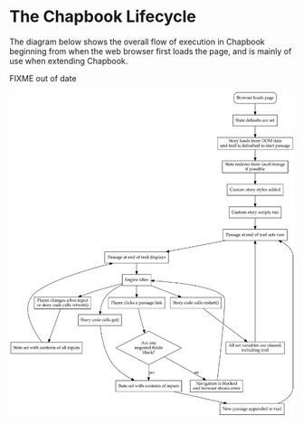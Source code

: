 # The Chapbook Lifecycle

The diagram below shows the overall flow of execution in Chapbook beginning from when the web browser first loads the page, and is mainly of use when extending Chapbook.

FIXME out of date

![Lifecycle Diagram](lifecycle.svg)
